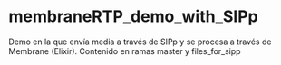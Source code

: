 # membraneRTP_demo_with_SIPp
Demo en la que envía media a través de SIPp y se procesa a través de Membrane (Elixir). Contenido en ramas master y files_for_sipp
